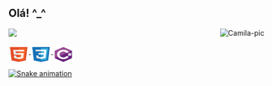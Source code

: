 ## Olá! ^_^



<div>
  <a href="https://github.com/camilamafioletti">
  <img height="180em" src="https://github-readme-stats.vercel.app/api?username=camilamafioletti&show_icons=true&theme=dracula&include_all_commits=true&count_private=true"/>
    <img align="right" alt="Camila-pic" height="180" src="https://media1.giphy.com/media/137EaR4vAOCn1S/giphy.gif?cid=790b76112951ab39947a7e9f6beca45f66943dc6671a259d&rid=giphy.gif&ct=g">

<div style="display: inline_block"><br>
  <img align="top" alt="Camila-HTML" height="30" width="40" src="https://raw.githubusercontent.com/devicons/devicon/master/icons/html5/html5-original.svg">
  <img align="top" alt="Camila-CSS" height="30" width="40" src="https://raw.githubusercontent.com/devicons/devicon/master/icons/css3/css3-original.svg">
  <img align="top" alt="Camila-Csharp" height="30" width="40" src="https://raw.githubusercontent.com/devicons/devicon/master/icons/csharp/csharp-original.svg">
  
</div>

  ![Snake animation](https://github.com/camilamafioletti/camilamafioletti/blob/output/github-contribution-grid-snake.svg)



